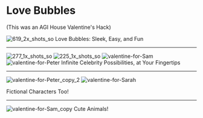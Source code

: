 # Love Bubbles

(This was an AGI House Valentine's Hack)

![619_2x_shots_so](https://github.com/user-attachments/assets/79214ae7-935b-4698-8546-2dd89ef20425)
Love Bubbles: Sleek, Easy, and Fun


---
![277_1x_shots_so](https://github.com/user-attachments/assets/91a3cb08-2307-4029-b6cf-e591fe488eee)
![225_1x_shots_so](https://github.com/user-attachments/assets/dc03b49e-d8bd-40d0-b06d-d7b12dd189db)
![valentine-for-Sam](https://github.com/user-attachments/assets/067fc2bf-70b2-44c7-bdc1-29b0edb7f4b8)
![valentine-for-Peter](https://github.com/user-attachments/assets/29f07daf-ad5a-4206-9797-2dbc62c88f0b)
Infinite Celebrity Possibilities, at Your Fingertips




---
![valentine-for-Peter_copy_2](https://github.com/user-attachments/assets/15cd8cd9-40f6-4d31-8647-bfe38a38e0d7)
![valentine-for-Sarah](https://github.com/user-attachments/assets/2b01c0cf-10cb-4ebf-b37a-f0a985f89e2e)

Fictional Characters Too!

---
![valentine-for-Sam_copy](https://github.com/user-attachments/assets/01230110-c317-4e43-b057-aa53c76887bd)
Cute Animals!
